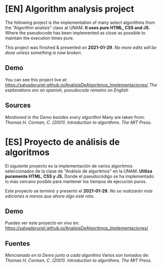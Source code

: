 # [EN] Algorithm analysis project
The following project is the implementation of many select algorithms from the "Algorithm analisis" class at UNAM.
**It uses pure HTML, CSS and JS.**
Where the pseudocode has been implemented as close as possible to maintain the execution times pure.

This project was finished & presented on **2021-01-29**. _No more edits will be done unless something is now broken._

## Demo
You can see this project live at:
https://salvadoruriel.github.io/AnalisisDeAlgoritmos_Implementaciones/
_The explanations are on spanish, pseudocode remains on English_

## Sources
_Mentioned in the Demo besides every algorithm_
Many are taken from: _Thomas H. Cormen, C. (2001). Introduction to algorithms. The MIT Press._

# [ES] Proyecto de análisis de algoritmos
El siguiente proyecto es la implementación de varios algoritmos seleccionados de la clase de "Análisis de algoritmos" en la UNAM.
**Utiliza puramente HTML, CSS y JS.**
Donde el pseudocódigo se ha implementado lo más cercano posible para mantener los tiempos de ejecución puros.

Este proyecto se terminó y presentó el **2021-01-29**. _No se realizarán más ediciones a menos que ahora algo esté roto._

## Demo
Puedes ver este proyecto en vivo en:
https://salvadoruriel.github.io/AnalisisDeAlgoritmos_Implementaciones/

## Fuentes
_Mencionado en la Demo junto a cada algoritmo_
Varios son tomados de: _Thomas H. Cormen, C. (2001). Introduction to algorithms. The MIT Press._